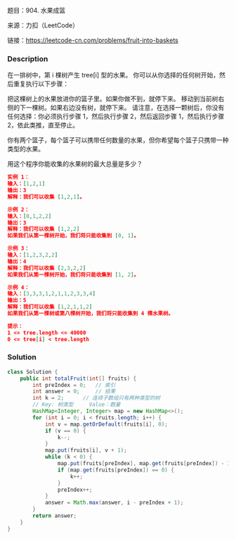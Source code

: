 题目：904. 水果成篮

来源：力扣（LeetCode）

链接：https://leetcode-cn.com/problems/fruit-into-baskets


### Description

在一排树中，第 i 棵树产生 tree[i] 型的水果。
你可以从你选择的任何树开始，然后重复执行以下步骤：

把这棵树上的水果放进你的篮子里。如果你做不到，就停下来。
移动到当前树右侧的下一棵树。如果右边没有树，就停下来。
请注意，在选择一颗树后，你没有任何选择：你必须执行步骤 1，然后执行步骤 2，然后返回步骤 1，然后执行步骤 2，依此类推，直至停止。

你有两个篮子，每个篮子可以携带任何数量的水果，但你希望每个篮子只携带一种类型的水果。

用这个程序你能收集的水果树的最大总量是多少？

```json
实例 1：
输入：[1,2,1]
输出：3
解释：我们可以收集 [1,2,1]。

示例 2：
输入：[0,1,2,2]
输出：3
解释：我们可以收集 [1,2,2]
如果我们从第一棵树开始，我们将只能收集到 [0, 1]。

示例 3：
输入：[1,2,3,2,2]
输出：4
解释：我们可以收集 [2,3,2,2]
如果我们从第一棵树开始，我们将只能收集到 [1, 2]。

示例 4：
输入：[3,3,3,1,2,1,1,2,3,3,4]
输出：5
解释：我们可以收集 [1,2,1,1,2]
如果我们从第一棵树或第八棵树开始，我们将只能收集到 4 棵水果树。

提示：
1 <= tree.length <= 40000
0 <= tree[i] < tree.length
```

### Solution
```java
class Solution {
    public int totalFruit(int[] fruits) {
        int preIndex = 0;   // 索引
        int answer = 0;     // 结果
        int k = 2;      // 连续子数组只有两种类型的树
        // Key: 树类型     Value：数量
        HashMap<Integer, Integer> map = new HashMap<>();
        for (int i = 0; i < fruits.length; i++) {
            int v = map.getOrDefault(fruits[i], 0);
            if (v == 0) {
                k--;
            }
            map.put(fruits[i], v + 1);
            while (k < 0) {
                map.put(fruits[preIndex], map.get(fruits[preIndex]) - 1);
                if (map.get(fruits[preIndex]) == 0) {
                    k++;
                }
                preIndex++;
            }
            answer = Math.max(answer, i - preIndex + 1);
        }
        return answer;
    }
}
```





